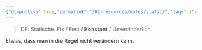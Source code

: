 ```yaml
---
{"dg-publish":true,"permalink":"/02-resources/notes/static/","tags":["code"],"noteIcon":"","updated":"2025-07-12T13:31:41.327+02:00"}
---
```


>DE: Statische.
>Fix / Fest / **Konstant** / Unveränderlich

Etwas, dass man in die Regel nicht verändern kann.

